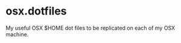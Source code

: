 osx.dotfiles
============

My useful OSX $HOME dot files to be replicated on each of my OSX machine.
